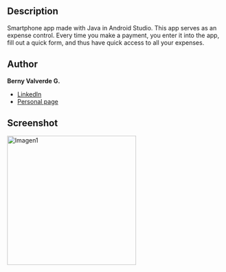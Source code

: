 ## Description
Smartphone app made with Java in Android Studio. This app serves as an expense control. Every time you make a payment, you enter it into the app, fill out a quick form, 
and thus have quick access to all your expenses.

## Author
**Berny Valverde G.**

* [LinkedIn](linkedin.com/in/vgberny/)
* [Personal page](https://vgberny.pythonanywhere.com)

## Screenshot

<img src="https://github.com/user-attachments/assets/109f888c-cd48-417d-93ae-a54e64ce0220" alt="Imagen1" width="300">
